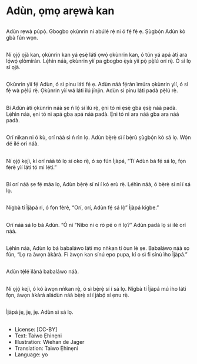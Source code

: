 # Adùn, ọmọ arẹwà kan

##
Adùn rẹwà púpọ̀. Gbogbo ọkùnrin ní abúlé rẹ̀ ni ó fẹ́ fẹ́ ẹ. Ṣùgbọ́n Adùn kò gbà fún wọn.

##
Ní ọjọ́ ọjà kan, ọkùnrin kan yá ẹsẹ̀ láti ọwọ́ ọkùnrin kan, ó tún yá apá àti ara lọ́wọ́ ẹlòmíràn. Lẹ́hìn náà, ọkùnrin yìí pa gbogbo ẹ̀yà yìí pọ̀ pẹ̀lú orí rẹ̀. Ó sì lọ sí ọjà.

##
Ọkùnrin yìí fẹ́ Adùn, ó sì pinu láti fẹ́ ẹ. Adùn náà fẹ́ràn ìmúra ọkùnrin yìí, ó sì fẹ́ wà pẹ̀lú rẹ̀. Ọkùnrin yìí wá láti ìlú jínjìn. Adùn sì pinu láti padà pẹ̀lú rẹ̀.

##
Bí Adùn àti ọkùnrin náà ṣe ń lọ́ sí ìlú rẹ̀, ẹni tó ni ẹsẹ̀ gba ẹsẹ̀ náà padà. Lẹ́hìn náà, ẹni tó ni apá gba apá náà padà. Ẹni tó ni ara náà gba ara náà padà.

##
Orí nìkan ni ó kù, orí náà sì ń rìn lọ. Adùn bẹ̀rẹ̀ sì í bẹ̀rù ṣùgbọ́n kò sá lọ. Wọ́n dé ilé orí náà.

##
Ní ọjọ́ kẹjì, kí orí náà tó lọ sí oko rẹ̀, ó sọ fún Ìjàpá, “Tí Adùn bá fẹ́ sá lọ, fọn fèrè yìí láti tó mi létí.”

##
Bí orí náà ṣe fẹ́ máa lọ, Adùn bẹ̀rẹ̀ sí ní í kó ẹrù rẹ̀. Lẹ́hìn náà, ó bẹ̀rẹ̀ sí ní í sá lọ.

##
Nígbà tí Ìjàpá ri, ó fọn fèrè, “Orí, orí, Adùn fẹ́ sá lọ̀” Ìjàpá kígbe.”

##
Orí náà sá lọ bá Adùn. “Ó ní “Níbo ni o rò pé o ń lọ?” Adùn padà lọ sí ilé orí náà.

##
Lẹ́hìn náà, Adùn lọ bá babaláwo láti mọ nǹkan tí òun lè ṣe. Babaláwo náà sọ fún, “Lọ ra àwọn àkàrà. Fi àwọn kan sínú epo pupa, kí o sì fi sínú ìho Ìjàpá.”

##
Adùn tẹ̀lé ìlànà babaláwo náà.

##
Ní ọjọ́ kejì, ó kó àwọn nǹkan rẹ̀, ó sì bẹ̀rẹ̀ sí í sá lọ. Nígbà tí Ìjàpá mú ìho láti fọn, àwọn àkàrà aládùn náà bẹ̀rẹ̀ sí í jábọ́ sí ẹnu rẹ̀.

##
Ìjàpá jẹ, jẹ, jẹ. Adùn sì sá lọ.

##
* License: [CC-BY]
* Text: Taiwo Ẹhinẹni
* Illustration: Wiehan de Jager
* Translation: Taiwo Ẹhinẹni
* Language: yo
